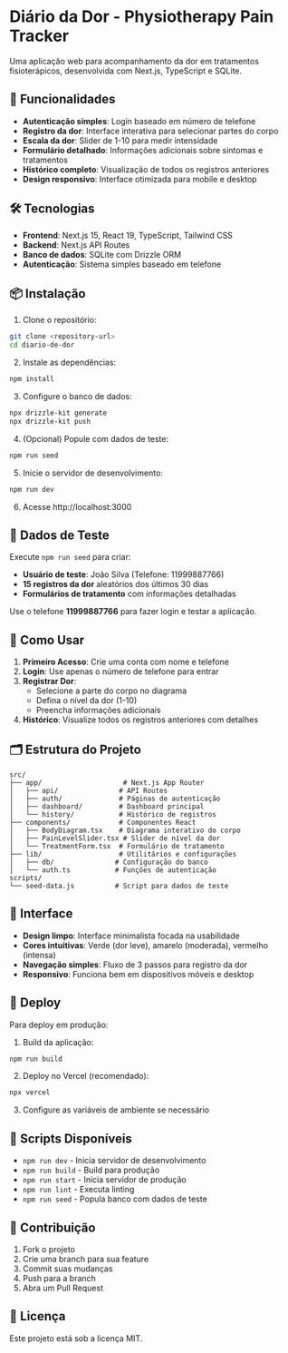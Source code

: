 # Diário da Dor - Physiotherapy Pain Tracker

Uma aplicação web para acompanhamento da dor em tratamentos fisioterápicos, desenvolvida com Next.js, TypeScript e SQLite.

## 🚀 Funcionalidades

- **Autenticação simples**: Login baseado em número de telefone
- **Registro da dor**: Interface interativa para selecionar partes do corpo
- **Escala da dor**: Slider de 1-10 para medir intensidade
- **Formulário detalhado**: Informações adicionais sobre sintomas e tratamentos
- **Histórico completo**: Visualização de todos os registros anteriores
- **Design responsivo**: Interface otimizada para mobile e desktop

## 🛠️ Tecnologias

- **Frontend**: Next.js 15, React 19, TypeScript, Tailwind CSS
- **Backend**: Next.js API Routes
- **Banco de dados**: SQLite com Drizzle ORM
- **Autenticação**: Sistema simples baseado em telefone

## 📦 Instalação

1. Clone o repositório:
```bash
git clone <repository-url>
cd diario-de-dor
```

2. Instale as dependências:
```bash
npm install
```

3. Configure o banco de dados:
```bash
npx drizzle-kit generate
npx drizzle-kit push
```

4. (Opcional) Popule com dados de teste:
```bash
npm run seed
```

5. Inicie o servidor de desenvolvimento:
```bash
npm run dev
```

6. Acesse http://localhost:3000

## 🧪 Dados de Teste

Execute `npm run seed` para criar:
- **Usuário de teste**: João Silva (Telefone: 11999887766)
- **15 registros da dor** aleatórios dos últimos 30 dias
- **Formulários de tratamento** com informações detalhadas

Use o telefone **11999887766** para fazer login e testar a aplicação.

## 📱 Como Usar

1. **Primeiro Acesso**: Crie uma conta com nome e telefone
2. **Login**: Use apenas o número de telefone para entrar
3. **Registrar Dor**: 
   - Selecione a parte do corpo no diagrama
   - Defina o nível da dor (1-10)
   - Preencha informações adicionais
4. **Histórico**: Visualize todos os registros anteriores com detalhes

## 🗂️ Estrutura do Projeto

```
src/
├── app/                    # Next.js App Router
│   ├── api/               # API Routes
│   ├── auth/              # Páginas de autenticação
│   ├── dashboard/         # Dashboard principal
│   └── history/           # Histórico de registros
├── components/            # Componentes React
│   ├── BodyDiagram.tsx    # Diagrama interativo do corpo
│   ├── PainLevelSlider.tsx # Slider de nível da dor
│   └── TreatmentForm.tsx  # Formulário de tratamento
├── lib/                   # Utilitários e configurações
│   ├── db/               # Configuração do banco
│   └── auth.ts           # Funções de autenticação
scripts/
└── seed-data.js          # Script para dados de teste
```

## 🎨 Interface

- **Design limpo**: Interface minimalista focada na usabilidade
- **Cores intuitivas**: Verde (dor leve), amarelo (moderada), vermelho (intensa)
- **Navegação simples**: Fluxo de 3 passos para registro da dor
- **Responsivo**: Funciona bem em dispositivos móveis e desktop

## 🚀 Deploy

Para deploy em produção:

1. Build da aplicação:
```bash
npm run build
```

2. Deploy no Vercel (recomendado):
```bash
npx vercel
```

3. Configure as variáveis de ambiente se necessário

## 📄 Scripts Disponíveis

- `npm run dev` - Inicia servidor de desenvolvimento
- `npm run build` - Build para produção
- `npm run start` - Inicia servidor de produção
- `npm run lint` - Executa linting
- `npm run seed` - Popula banco com dados de teste

## 🤝 Contribuição

1. Fork o projeto
2. Crie uma branch para sua feature
3. Commit suas mudanças
4. Push para a branch
5. Abra um Pull Request

## 📝 Licença

Este projeto está sob a licença MIT.
